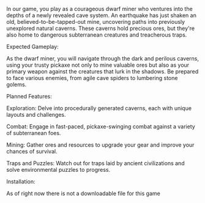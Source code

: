 
In our game, you play as a courageous dwarf miner who ventures into the depths of a newly revealed cave system. 
An earthquake has just shaken an old, believed-to-be-tapped-out mine, uncovering paths into previously unexplored natural caverns. 
These caverns hold precious ores, but they're also home to dangerous subterranean creatures and treacherous traps.

Expected Gameplay:

As the dwarf miner, you will navigate through the dark and perilous caverns, using your trusty pickaxe not only to mine valuable ores
but also as your primary weapon against the creatures that lurk in the shadows. Be prepared to face various enemies, from agile cave spiders 
to lumbering stone golems.

Planned Features:

Exploration: Delve into procedurally generated caverns, each with unique layouts and challenges.

Combat: Engage in fast-paced, pickaxe-swinging combat against a variety of subterranean foes.

Mining: Gather ores and resources to upgrade your gear and improve your chances of survival.

Traps and Puzzles: Watch out for traps laid by ancient civilizations and solve environmental puzzles to progress.

Installation:

As of right now there is not a downloadable file for this game
